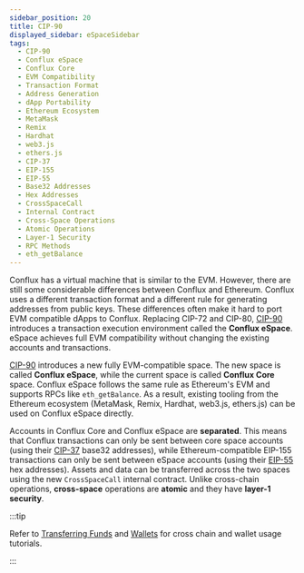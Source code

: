 ```yaml
---
sidebar_position: 20
title: CIP-90
displayed_sidebar: eSpaceSidebar
tags:
  - CIP-90
  - Conflux eSpace
  - Conflux Core
  - EVM Compatibility
  - Transaction Format
  - Address Generation
  - dApp Portability
  - Ethereum Ecosystem
  - MetaMask
  - Remix
  - Hardhat
  - web3.js
  - ethers.js
  - CIP-37
  - EIP-155
  - EIP-55
  - Base32 Addresses
  - Hex Addresses
  - CrossSpaceCall
  - Internal Contract
  - Cross-Space Operations
  - Atomic Operations
  - Layer-1 Security
  - RPC Methods
  - eth_getBalance
---
```


Conflux has a virtual machine that is similar to the EVM. However, there are still some considerable differences between Conflux and Ethereum. Conflux uses a different transaction format and a different rule for generating addresses from public keys. These differences often make it hard to port EVM compatible dApps to Conflux. Replacing CIP-72 and CIP-80, [CIP-90](https://github.com/Conflux-Chain/CIPs/blob/master/CIPs/cip-90.md) introduces a transaction execution environment called the **Conflux eSpace**. eSpace achieves full EVM compatibility without changing the existing accounts and transactions.

[CIP-90](https://github.com/Conflux-Chain/CIPs/blob/master/CIPs/cip-90.md) introduces a new fully EVM-compatible space. The new space is called **Conflux eSpace**, while the current space is called **Conflux Core** space. Conflux eSpace follows the same rule as Ethereum's EVM and supports RPCs like `eth_getBalance`. As a result, existing tooling from the Ethereum ecosystem (MetaMask, Remix, Hardhat, web3.js, ethers.js) can be used on Conflux eSpace directly.

Accounts in Conflux Core and Conflux eSpace are **separated**. This means that Conflux transactions can only be sent between core space accounts (using their [CIP-37](https://github.com/Conflux-Chain/CIPs/blob/master/CIPs/cip-37.md) base32 addresses), while Ethereum-compatible EIP-155 transactions can only be sent between eSpace accounts (using their [EIP-55](https://eips.ethereum.org/EIPS/eip-55) hex addresses). Assets and data can be transferred across the two spaces using the new `CrossSpaceCall` internal contract. Unlike cross-chain operations, **cross-space** operations are **atomic** and they have **layer-1 security**.

:::tip

Refer to [Transferring Funds](../../general/tutorials/transferring-funds/transferring-funds.mdx) and [Wallets](../../general/tutorials/wallets/wallets.mdx) for cross chain and wallet usage tutorials.

:::
